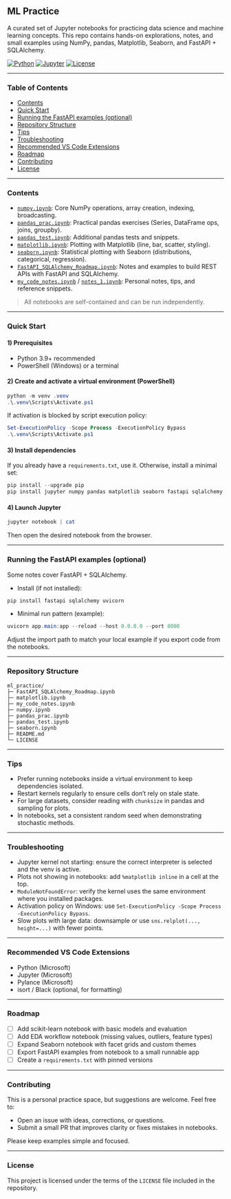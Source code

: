 ## ML Practice

A curated set of Jupyter notebooks for practicing data science and machine learning concepts. This repo contains hands-on explorations, notes, and small examples using NumPy, pandas, Matplotlib, Seaborn, and FastAPI + SQLAlchemy.


[![Python](https://img.shields.io/badge/Python-3.9%2B-blue.svg)](https://www.python.org/)
[![Jupyter](https://img.shields.io/badge/Notebook-Jupyter-orange.svg)](https://jupyter.org/)
[![License](https://img.shields.io/badge/License-MIT-green.svg)](./LICENSE)

---

### Table of Contents
- [Contents](#contents)
- [Quick Start](#quick-start)
- [Running the FastAPI examples (optional)](#running-the-fastapi-examples-optional)
- [Repository Structure](#repository-structure)
- [Tips](#tips)
- [Troubleshooting](#troubleshooting)
- [Recommended VS Code Extensions](#recommended-vs-code-extensions)
- [Roadmap](#roadmap)
- [Contributing](#contributing)
- [License](#license)

---

### Contents
- [`numpy.ipynb`](./numpy.ipynb): Core NumPy operations, array creation, indexing, broadcasting.
- [`pandas_prac.ipynb`](./pandas_prac.ipynb): Practical pandas exercises (Series, DataFrame ops, joins, groupby).
- [`pandas_test.ipynb`](./pandas_test.ipynb): Additional pandas tests and snippets.
- [`matplotlib.ipynb`](./matplotlib.ipynb): Plotting with Matplotlib (line, bar, scatter, styling).
- [`seaborn.ipynb`](./seaborn.ipynb): Statistical plotting with Seaborn (distributions, categorical, regression).
- [`FastAPI_SQLAlchemy_Roadmap.ipynb`](./FastAPI_SQLAlchemy_Roadmap.ipynb): Notes and examples to build REST APIs with FastAPI and SQLAlchemy.
- [`my_code_notes.ipynb`](./my_code_notes.ipynb) / [`notes_1.ipynb`](./notes_1.ipynb): Personal notes, tips, and reference snippets.

> All notebooks are self-contained and can be run independently.

---

### Quick Start

#### 1) Prerequisites
- Python 3.9+ recommended
- PowerShell (Windows) or a terminal

#### 2) Create and activate a virtual environment (PowerShell)
```powershell
python -m venv .venv
.\.venv\Scripts\Activate.ps1
```

If activation is blocked by script execution policy:
```powershell
Set-ExecutionPolicy -Scope Process -ExecutionPolicy Bypass
.\.venv\Scripts\Activate.ps1
```

#### 3) Install dependencies
If you already have a `requirements.txt`, use it. Otherwise, install a minimal set:
```powershell
pip install --upgrade pip
pip install jupyter numpy pandas matplotlib seaborn fastapi sqlalchemy uvicorn
```

#### 4) Launch Jupyter
```powershell
jupyter notebook | cat
```
Then open the desired notebook from the browser.

---

### Running the FastAPI examples (optional)
Some notes cover FastAPI + SQLAlchemy.

- Install (if not installed):
```powershell
pip install fastapi sqlalchemy uvicorn
```
- Minimal run pattern (example):
```powershell
uvicorn app.main:app --reload --host 0.0.0.0 --port 8000
```
Adjust the import path to match your local example if you export code from the notebooks.

---

### Repository Structure
```
ml_practice/
├─ FastAPI_SQLAlchemy_Roadmap.ipynb
├─ matplotlib.ipynb
├─ my_code_notes.ipynb
├─ numpy.ipynb
├─ pandas_prac.ipynb
├─ pandas_test.ipynb
├─ seaborn.ipynb
├─ README.md
└─ LICENSE
```

---

### Tips
- Prefer running notebooks inside a virtual environment to keep dependencies isolated.
- Restart kernels regularly to ensure cells don’t rely on stale state.
- For large datasets, consider reading with `chunksize` in pandas and sampling for plots.
- In notebooks, set a consistent random seed when demonstrating stochastic methods.

---

### Troubleshooting
- Jupyter kernel not starting: ensure the correct interpreter is selected and the venv is active.
- Plots not showing in notebooks: add `%matplotlib inline` in a cell at the top.
- `ModuleNotFoundError`: verify the kernel uses the same environment where you installed packages.
- Activation policy on Windows: use `Set-ExecutionPolicy -Scope Process -ExecutionPolicy Bypass`.
- Slow plots with large data: downsample or use `sns.relplot(..., height=...)` with fewer points.

---

### Recommended VS Code Extensions
- Python (Microsoft)
- Jupyter (Microsoft)
- Pylance (Microsoft)
- isort / Black (optional, for formatting)

---

### Roadmap
- [ ] Add scikit-learn notebook with basic models and evaluation
- [ ] Add EDA workflow notebook (missing values, outliers, feature types)
- [ ] Expand Seaborn notebook with facet grids and custom themes
- [ ] Export FastAPI examples from notebook to a small runnable app
- [ ] Create a `requirements.txt` with pinned versions

---

### Contributing
This is a personal practice space, but suggestions are welcome. Feel free to:
- Open an issue with ideas, corrections, or questions.
- Submit a small PR that improves clarity or fixes mistakes in notebooks.

Please keep examples simple and focused.

---

### License
This project is licensed under the terms of the `LICENSE` file included in the repository.
